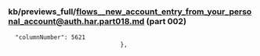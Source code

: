 ### kb/previews_full/flows__new_account_entry_from_your_personal_account@auth.har.part018.md (part 002)

```md
  "columnNumber": 5621
                                },
                         
```

```
